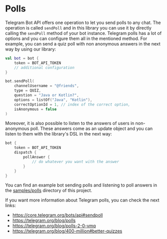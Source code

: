 # Polls

Telegram Bot API offers one operation to let you send polls to any chat. The operation is called `sendPoll` and in this library you can use it by directly calling the `sendPoll` method of your bot instance. Telegram polls has a lot of options and you can configure them all in the mentioned method. For example, you can send a quiz poll with non anonymous answers in the next way by using our library: 

```kotlin
val bot = bot {
    token = BOT_API_TOKEN
    // additional configuration
}

bot.sendPoll(
    channelUsername = "@friends", 
    type = QUIZ,
    question = "Java or Kotlin?",
    options = listOf("Java", "Kotlin"),
    correctOptionId = 1, // index of the correct option,
    isAnonymous = false 
)
```

Moreover, it is also possible to listen to the answers of users in non-anonymous poll. These answers come as an update object and you can listen to them with the library's DSL in the next way:

```kotlin
bot {
    token = BOT_API_TOKEN
    dispatch {
        pollAnswer {
            // do whatever you want with the answer
        }               
    }
}
```

You can find an example bot sending polls and listening to poll answers in the [samples/polls](https://github.com/kotlin-telegram-bot/kotlin-telegram-bot/tree/master/samples/polls) directory of this project.

If you want more information about Telegram polls, you can check the next links:

* https://core.telegram.org/bots/api#sendpoll
* https://telegram.org/blog/polls
* https://telegram.org/blog/polls-2-0-vmq
* https://telegram.org/blog/400-million#better-quizzes